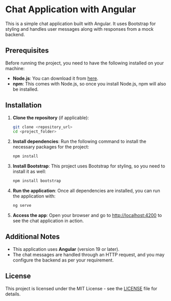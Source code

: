 # Chat Application with Angular

This is a simple chat application built with Angular. It uses Bootstrap for styling and handles user messages along with responses from a mock backend.

## Prerequisites

Before running the project, you need to have the following installed on your machine:

- **Node.js**: You can download it from [here](https://nodejs.org/).
- **npm**: This comes with Node.js, so once you install Node.js, npm will also be installed.

## Installation

1. **Clone the repository** (if applicable):
    ```bash
    git clone <repository_url>
    cd <project_folder>
    ```

2. **Install dependencies**:
    Run the following command to install the necessary packages for the project:
    ```bash
    npm install
    ```

3. **Install Bootstrap**:
    This project uses Bootstrap for styling, so you need to install it as well:
    ```bash
    npm install bootstrap
    ```

4. **Run the application**:
    Once all dependencies are installed, you can run the application with:
    ```bash
    ng serve
    ```

5. **Access the app**:
    Open your browser and go to [http://localhost:4200](http://localhost:4200) to see the chat application in action.

## Additional Notes

- This application uses **Angular** (version 19 or later).
- The chat messages are handled through an HTTP request, and you may configure the backend as per your requirement.

## License

This project is licensed under the MIT License - see the [LICENSE](LICENSE) file for details.
